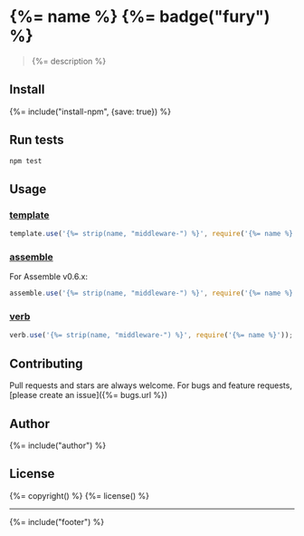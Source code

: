 # {%= name %} {%= badge("fury") %}

> {%= description %}


## Install
{%= include("install-npm", {save: true}) %}


## Run tests

```bash
npm test
```
## Usage


### [template](https://github.com/jonschlinkert/template)

```js
template.use('{%= strip(name, "middleware-") %}', require('{%= name %}'));
```

### [assemble](https://github.com/assemble/assemble)

For Assemble v0.6.x:

```js
assemble.use('{%= strip(name, "middleware-") %}', require('{%= name %}'));
```

### [verb](https://github.com/jonschlinkert/verb)

```js
verb.use('{%= strip(name, "middleware-") %}', require('{%= name %}'));
```

## Contributing
Pull requests and stars are always welcome. For bugs and feature requests, [please create an issue]({%= bugs.url %})

## Author
{%= include("author") %}

## License
{%= copyright() %}
{%= license() %}

***

{%= include("footer") %}
